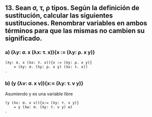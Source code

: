 ## 13. Sean σ, τ, ρ tipos. Según la definición de sustitución, calcular las siguientes sustituciones. Renombrar variables en ambos términos para que las mismas no cambien su significado.

### a) (λy: σ. x (λx: τ. x)){x := (λy: ρ. x y)}

    (λy: σ. x (λx: τ. x)){x := (λy: ρ. x y)}
        = (λy: σ. (λy: ρ. x y) (λx: τ. x))
    .

### b) (y (λv: σ. x v)){x:= (λy: τ. v y)}

Asumiendo y es una variable libre

    (y (λv: σ. x v)){x:= (λy: τ. v y)}
        = y (λw: σ. (λy: τ. v y) w)
    .
